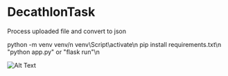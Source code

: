 # DecathlonTask
Process uploaded file and convert to json

python -m venv venv/n
venv\Script\activate\n
pip install requirements.txt\n
"python app.py" or "flask run"\n

![Alt Text](https://media0.giphy.com/media/nLPB4jE70aFyhfEFva/giphy.gif?cid=790b7611abb6cd96ff87becb9531c3652734efbebbdf81e2&rid=giphy.gif&ct=g)
